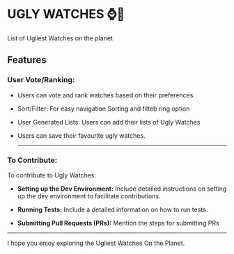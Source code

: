 # UGLY WATCHES ⌚🤢

List of Ugliest Watches on the planet

## Features

### User Vote/Ranking:

- Users can vote and rank watches based on their preferences.

- Sort/Filter:
  For easy navigation Sorting and filteb ring option
- User Generated Lists:
  Users can add their lists of Ugly Watches
- Users can save their favourite ugly watches.

  ***

### To Contribute:

To contribute to Ugly Watches:

- **Setting up the Dev Environment:**
  Include detailed instructions on setting up the dev environment to facilitate contributions.

- **Running Tests:**
  Include a detailed information on how to run tests.

- **Submitting Pull Requests (PRs):**
  Mention the steps for submitting PRs

---

I hope you enjoy exploring the Ugliest Watches On the Planet.
